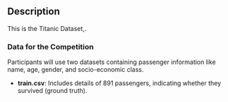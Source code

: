 ## Description

This is the Titanic Dataset,.

### Data for the Competition

Participants will use two datasets containing passenger information like name, age, gender, and socio-economic class.

- **train.csv**: Includes details of 891 passengers, indicating whether they survived (ground truth).
